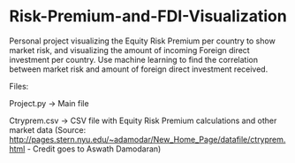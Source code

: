 # Risk-Premium-and-FDI-Visualization
Personal project visualizing the Equity Risk Premium per country to show market risk, and visualizing the amount of incoming Foreign direct investment per country. Use machine learning to find the correlation between market risk and amount of foreign direct investment received. 

Files: 

Project.py -> Main file 

Ctryprem.csv -> CSV file with Equity Risk Premium calculations and other market data (Source: http://pages.stern.nyu.edu/~adamodar/New_Home_Page/datafile/ctryprem.html - Credit goes to Aswath Damodaran)



